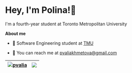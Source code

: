 <h1 align="left">Hey, I'm Polina!👋</h1>

I'm a fourth-year student at Toronto Metropolitan University

**About me**

- 💼 Software Engineering student at  [TMU]( https://www.torontomu.ca/)
  
- 📧 You can reach me at [pvaliakhmetova@gmail.com](pvaliakhmetova@gmail.com)

| <a href="https://github.com/anuraghazra/github-readme-stats"><img align="center" src="https://github-readme-streak-stats.herokuapp.com/?user=pvalia&&hide_border=true" alt="pvalia" /></a> | <a href="https://github.com/anuraghazra/github-readme-stats"><img align="center" src="https://github-readme-stats.vercel.app/api/top-langs/?username=pvalia&layout=compact&theme=buefy&hide_border=true" /></a> |
| ------------- | ------------- |

